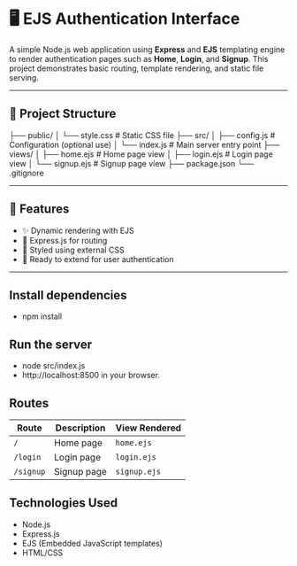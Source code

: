 # 🖥️ EJS Authentication Interface

A simple Node.js web application using **Express** and **EJS** templating engine to render authentication pages such as **Home**, **Login**, and **Signup**. This project demonstrates basic routing, template rendering, and static file serving.

---

## 📁 Project Structure

├── public/
│ └── style.css # Static CSS file
├── src/
│ ├── config.js # Configuration (optional use)
│ └── index.js # Main server entry point
├── views/
│ ├── home.ejs # Home page view
│ ├── login.ejs # Login page view
│ └── signup.ejs # Signup page view
├── package.json
└── .gitignore


---

## 🚀 Features

- ✨ Dynamic rendering with EJS
- 🧭 Express.js for routing
- 🎨 Styled using external CSS
- 🔐 Ready to extend for user authentication

---

## Install dependencies

- npm install

##  Run the server

- node src/index.js
- http://localhost:8500 in your browser.

## Routes

| Route     | Description | View Rendered |
| --------- | ----------- | ------------- |
| `/`       | Home page   | `home.ejs`    |
| `/login`  | Login page  | `login.ejs`   |
| `/signup` | Signup page | `signup.ejs`  |

## Technologies Used
- Node.js
- Express.js
- EJS (Embedded JavaScript templates)
- HTML/CSS
